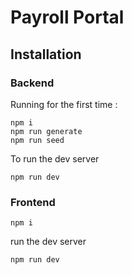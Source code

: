 # Payroll Portal

## Installation

### Backend

Running for the first time :

```
npm i
npm run generate
npm run seed
```

To run the dev server
```
npm run dev
```

### Frontend

```
npm i
```

run the dev server

```
npm run dev
```

